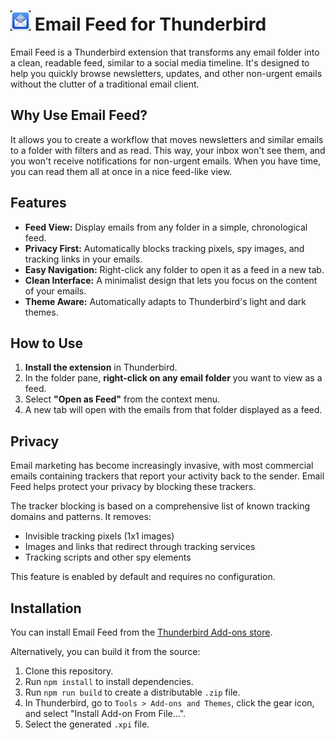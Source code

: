 #  ![Logo](/icons/icon-32.png) Email Feed for Thunderbird

Email Feed is a Thunderbird extension that transforms any email folder into a clean, readable feed, similar to a social media timeline. It's designed to help you quickly browse newsletters, updates, and other non-urgent emails without the clutter of a traditional email client.

## Why Use Email Feed?

It allows you to create a workflow that moves newsletters and similar emails to a folder with filters and as read. This way, your inbox won't see them, and you won't receive notifications for non-urgent emails. When you have time, you can read them all at once in a nice feed-like view.

## Features

- **Feed View:** Display emails from any folder in a simple, chronological feed.
- **Privacy First:** Automatically blocks tracking pixels, spy images, and tracking links in your emails.
- **Easy Navigation:** Right-click any folder to open it as a feed in a new tab.
- **Clean Interface:** A minimalist design that lets you focus on the content of your emails.
- **Theme Aware:** Automatically adapts to Thunderbird's light and dark themes.

## How to Use

1.  **Install the extension** in Thunderbird.
2.  In the folder pane, **right-click on any email folder** you want to view as a feed.
3.  Select **"Open as Feed"** from the context menu.
4.  A new tab will open with the emails from that folder displayed as a feed.

## Privacy

Email marketing has become increasingly invasive, with most commercial emails containing trackers that report your activity back to the sender. Email Feed helps protect your privacy by blocking these trackers.

The tracker blocking is based on a comprehensive list of known tracking domains and patterns. It removes:
- Invisible tracking pixels (1x1 images)
- Images and links that redirect through tracking services
- Tracking scripts and other spy elements

This feature is enabled by default and requires no configuration.

## Installation

You can install Email Feed from the [Thunderbird Add-ons store](https://addons.thunderbird.net/en-US/thunderbird/addon/email-feed/).

Alternatively, you can build it from the source:
1. Clone this repository.
2. Run `npm install` to install dependencies.
3. Run `npm run build` to create a distributable `.zip` file.
4. In Thunderbird, go to `Tools > Add-ons and Themes`, click the gear icon, and select "Install Add-on From File...".
5. Select the generated `.xpi` file.
